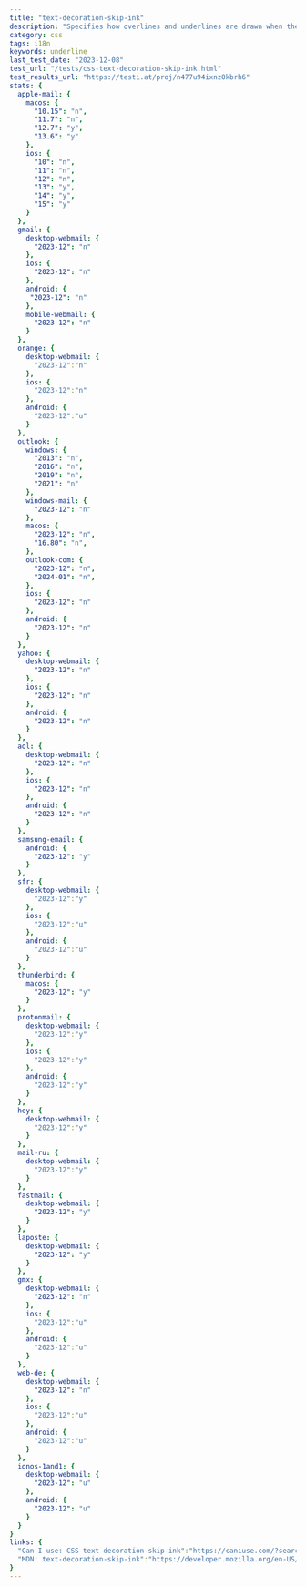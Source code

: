 ```yaml
---
title: "text-decoration-skip-ink"
description: "Specifies how overlines and underlines are drawn when they pass over glyph ascenders and descenders."
category: css
tags: i18n
keywords: underline
last_test_date: "2023-12-08"
test_url: "/tests/css-text-decoration-skip-ink.html"
test_results_url: "https://testi.at/proj/n477u94ixnz0kbrh6"
stats: {
  apple-mail: {
    macos: {
      "10.15": "n",
      "11.7": "n",
      "12.7": "y",
      "13.6": "y"
    },
    ios: {
      "10": "n",
      "11": "n",
      "12": "n",
      "13": "y",
      "14": "y",
      "15": "y"
    }
  },
  gmail: {
    desktop-webmail: {
      "2023-12": "n"
    },
    ios: {
      "2023-12": "n"
    },
    android: {
     "2023-12": "n"
    },
    mobile-webmail: {
      "2023-12": "n"
    }
  },
  orange: {
    desktop-webmail: {
      "2023-12":"n"
    },
    ios: {
      "2023-12":"n"
    },
    android: {
      "2023-12":"u"
    }
  },
  outlook: {
    windows: {
      "2013": "n",
      "2016": "n",
      "2019": "n",
      "2021": "n"
    },
    windows-mail: {
      "2023-12": "n"
    },
    macos: {
      "2023-12": "n",
      "16.80": "n",
    },
    outlook-com: {
      "2023-12": "n",
      "2024-01": "n",
    },
    ios: {
      "2023-12": "n"
    },
    android: {
      "2023-12": "n"
    }
  },
  yahoo: {
    desktop-webmail: {
      "2023-12": "n"
    },
    ios: {
      "2023-12": "n"
    },
    android: {
      "2023-12": "n"
    }
  },
  aol: {
    desktop-webmail: {
      "2023-12": "n"
    },
    ios: {
      "2023-12": "n"
    },
    android: {
      "2023-12": "n"
    }
  },
  samsung-email: {
    android: {
      "2023-12": "y"
    }
  },
  sfr: {
    desktop-webmail: {
      "2023-12":"y"
    },
    ios: {
      "2023-12":"u"
    },
    android: {
      "2023-12":"u"
    }
  },
  thunderbird: {
    macos: {
      "2023-12": "y"
    }
  },
  protonmail: {
    desktop-webmail: {
      "2023-12":"y"
    },
    ios: {
      "2023-12":"y"
    },
    android: {
      "2023-12":"y"
    }
  },
  hey: {
    desktop-webmail: {
      "2023-12":"y"
    }
  },
  mail-ru: {
    desktop-webmail: {
      "2023-12":"y"
    }
  },
  fastmail: {
    desktop-webmail: {
      "2023-12": "y"
    }
  },
  laposte: {
    desktop-webmail: {
      "2023-12": "y"
    }
  },
  gmx: {
    desktop-webmail: {
      "2023-12": "n"
    },
    ios: {
      "2023-12":"u"
    },
    android: {
      "2023-12":"u"
    }
  },
  web-de: {
    desktop-webmail: {
      "2023-12": "n"
    },
    ios: {
      "2023-12":"u"
    },
    android: {
      "2023-12":"u"
    }
  },
  ionos-1and1: {
    desktop-webmail: {
      "2023-12": "u"
    },
    android: {
      "2023-12": "u"
    }
  }
}
links: {
  "Can I use: CSS text-decoration-skip-ink":"https://caniuse.com/?search=text-decoration-skip-ink",
  "MDN: text-decoration-skip-ink":"https://developer.mozilla.org/en-US/docs/Web/CSS/text-decoration-skip-ink"
}
---
```

